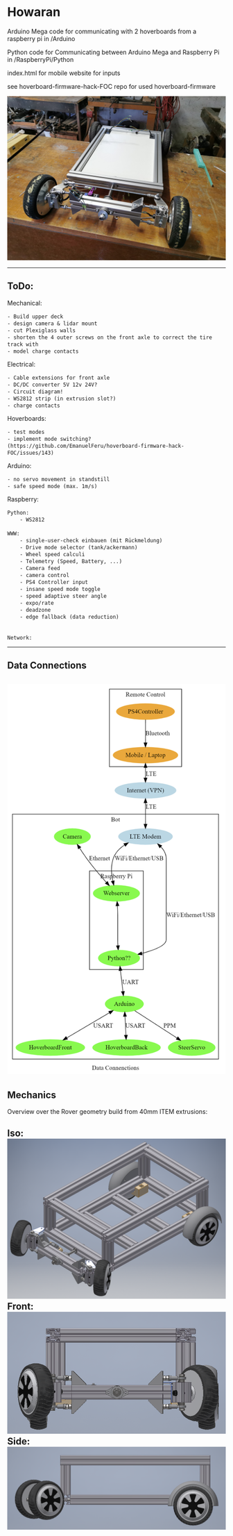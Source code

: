 # Howaran
Arduino Mega code for communicating with 2 hoverboards from a raspberry pi in /Arduino

Python code for Communicating between Arduino Mega and Raspberry Pi in /RaspberryPi/Python

index.html for mobile website for inputs

see hoverboard-firmware-hack-FOC repo for used hoverboard-firmware

![Frame](/docs/pictures/IMG_20210326_150605.jpg) 

---
## ToDo:

Mechanical:

    - Build upper deck
    - design camera & lidar mount
    - cut Plexiglass walls
    - shorten the 4 outer screws on the front axle to correct the tire track with
    - model charge contacts


Electrical:
    
    - Cable extensions for front axle
    - DC/DC converter 5V 12v 24V?
    - Circuit diagram!
    - WS2812 strip (in extrusion slot?)
    - charge contacts


Hoverboards:

    - test modes
    - implement mode switching? (https://github.com/EmanuelFeru/hoverboard-firmware-hack-FOC/issues/143)

Arduino:

    - no servo movement in standstill
    - safe speed mode (max. 1m/s)


Raspberry:

    Python:
        - WS2812

    WWW:
        - single-user-check einbauen (mit Rückmeldung)
        - Drive mode selector (tank/ackermann)
        - Wheel speed calculi
        - Telemetry (Speed, Battery, ...)
        - Camera feed
        - camera control
        - PS4 Controller input
        - insane speed mode toggle
        - speed adaptive steer angle
        - expo/rate
        - deadzone
        - edge fallback (data reduction) 


    Network:


---
## Data Connections
 
![data_connections](/docs/pictures/data_connections.png)
---


## Mechanics
Overview over the Rover geometry build from 40mm ITEM extrusions:

Iso:
![mechanics_iso](/docs/pictures/mechanics_iso.png)
Front:
![mechanics_front](/docs/pictures/mechanics_front.png)
Side:
![mechanics_side](/docs/pictures/mechanics_side.png)
---
